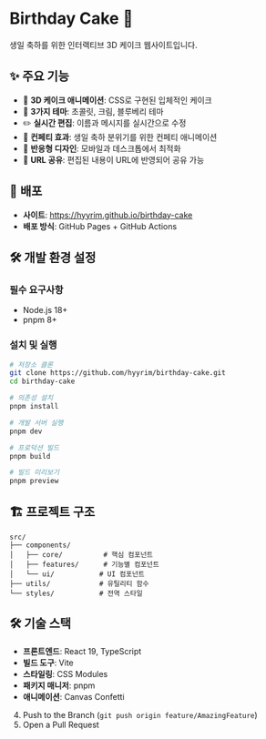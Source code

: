 # Birthday Cake 🎂

생일 축하를 위한 인터랙티브 3D 케이크 웹사이트입니다.

## ✨ 주요 기능

- 🎂 **3D 케이크 애니메이션**: CSS로 구현된 입체적인 케이크
- 🎨 **3가지 테마**: 초콜릿, 크림, 블루베리 테마
- ✏️ **실시간 편집**: 이름과 메시지를 실시간으로 수정
- 🎉 **컨페티 효과**: 생일 축하 분위기를 위한 컨페티 애니메이션
- 📱 **반응형 디자인**: 모바일과 데스크톱에서 최적화
- 🔗 **URL 공유**: 편집된 내용이 URL에 반영되어 공유 가능

## 🚀 배포

- **사이트**: https://hyyrim.github.io/birthday-cake
- **배포 방식**: GitHub Pages + GitHub Actions

## 🛠️ 개발 환경 설정

### 필수 요구사항

- Node.js 18+
- pnpm 8+

### 설치 및 실행

```bash
# 저장소 클론
git clone https://github.com/hyyrim/birthday-cake.git
cd birthday-cake

# 의존성 설치
pnpm install

# 개발 서버 실행
pnpm dev

# 프로덕션 빌드
pnpm build

# 빌드 미리보기
pnpm preview
```

## 🏗️ 프로젝트 구조

```
src/
├── components/
│   ├── core/          # 핵심 컴포넌트
│   ├── features/      # 기능별 컴포넌트
│   └── ui/           # UI 컴포넌트
├── utils/            # 유틸리티 함수
└── styles/           # 전역 스타일
```

## 🛠️ 기술 스택

- **프론트엔드**: React 19, TypeScript
- **빌드 도구**: Vite
- **스타일링**: CSS Modules
- **패키지 매니저**: pnpm
- **애니메이션**: Canvas Confetti


4. Push to the Branch (`git push origin feature/AmazingFeature`)
5. Open a Pull Request
